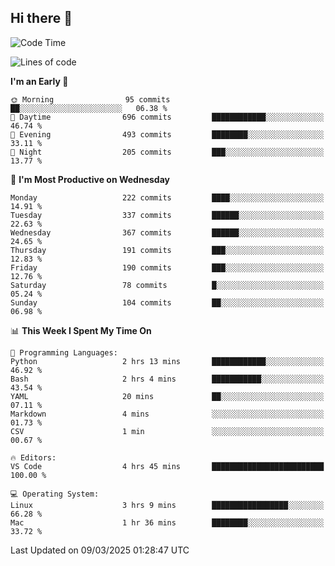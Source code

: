 ## Hi there 👋

<!--
**Wangmerlyn/Wangmerlyn** is a ✨ _special_ ✨ repository because its `README.md` (this file) appears on your GitHub profile.

Here are some ideas to get you started:

- 🔭 I’m currently working on ...
- 🌱 I’m currently learning ...
- 👯 I’m looking to collaborate on ...
- 🤔 I’m looking for help with ...
- 💬 Ask me about ...
- 📫 How to reach me: ...
- 😄 Pronouns: ...
- ⚡ Fun fact: ...
-->
<!--START_SECTION:waka-->
![Code Time](http://img.shields.io/badge/Code%20Time-82%20hrs%2043%20mins-blue)

![Lines of code](https://img.shields.io/badge/From%20Hello%20World%20I%27ve%20Written-8.6%20million%20lines%20of%20code-blue)

**I'm an Early 🐤** 

```text
🌞 Morning                95 commits          ██░░░░░░░░░░░░░░░░░░░░░░░   06.38 % 
🌆 Daytime                696 commits         ████████████░░░░░░░░░░░░░   46.74 % 
🌃 Evening                493 commits         ████████░░░░░░░░░░░░░░░░░   33.11 % 
🌙 Night                  205 commits         ███░░░░░░░░░░░░░░░░░░░░░░   13.77 % 
```
📅 **I'm Most Productive on Wednesday** 

```text
Monday                   222 commits         ████░░░░░░░░░░░░░░░░░░░░░   14.91 % 
Tuesday                  337 commits         ██████░░░░░░░░░░░░░░░░░░░   22.63 % 
Wednesday                367 commits         ██████░░░░░░░░░░░░░░░░░░░   24.65 % 
Thursday                 191 commits         ███░░░░░░░░░░░░░░░░░░░░░░   12.83 % 
Friday                   190 commits         ███░░░░░░░░░░░░░░░░░░░░░░   12.76 % 
Saturday                 78 commits          █░░░░░░░░░░░░░░░░░░░░░░░░   05.24 % 
Sunday                   104 commits         ██░░░░░░░░░░░░░░░░░░░░░░░   06.98 % 
```


📊 **This Week I Spent My Time On** 

```text
💬 Programming Languages: 
Python                   2 hrs 13 mins       ████████████░░░░░░░░░░░░░   46.92 % 
Bash                     2 hrs 4 mins        ███████████░░░░░░░░░░░░░░   43.54 % 
YAML                     20 mins             ██░░░░░░░░░░░░░░░░░░░░░░░   07.11 % 
Markdown                 4 mins              ░░░░░░░░░░░░░░░░░░░░░░░░░   01.73 % 
CSV                      1 min               ░░░░░░░░░░░░░░░░░░░░░░░░░   00.67 % 

🔥 Editors: 
VS Code                  4 hrs 45 mins       █████████████████████████   100.00 % 

💻 Operating System: 
Linux                    3 hrs 9 mins        █████████████████░░░░░░░░   66.28 % 
Mac                      1 hr 36 mins        ████████░░░░░░░░░░░░░░░░░   33.72 % 
```


 Last Updated on 09/03/2025 01:28:47 UTC
<!--END_SECTION:waka-->
